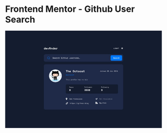 # Frontend Mentor - Github User Search

![Design preview for the Github User Search](./design/desktop.jpg)
